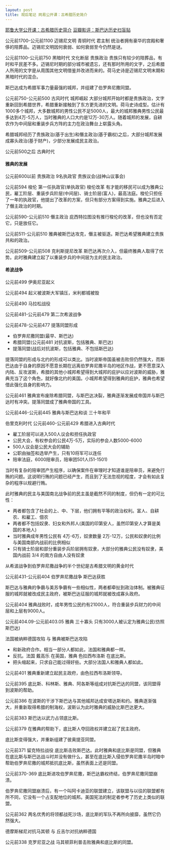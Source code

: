```yaml
---
layout: post
title: 观后笔记 网易公开课：古希腊历史简介
---
```


[耶鲁大学公开课：古希腊历史简介](http://open.163.com/special/sp/introductiontoancientgreekhistory.html)
[豆瓣影评：斯巴达历史扫盲贴](http://movie.douban.com/review/1139082/)

公元前1700-公元前1100 迈锡尼文明 青铜时代 君主制 统治者拥有豪华的宫殿和奢侈的陪葬品。迈锡尼文明因何衰弱、如何衰弱至今仍然是谜。

公元前1100-公元前750 黑暗时代 文化断层 贵族政治 贵族只有较少的陪葬品，有时和平民差不多。迈锡尼时期的部分城市被遗忘，还有那时所用的文字，之后希腊人所用的文字是从周围其他文明借鉴并改进而来的。荷马史诗是迈锡尼文明末期和黑暗时代的混合。

斯巴达成为希腊军事力量最强的城邦，并组建了伯罗奔尼撒同盟。

公元前750-公元前500 古风时代 城邦崛起 大部分城邦开始时都是贵族政治，文字重新回到希腊世界，希腊重新接触到了东方更先进的文明。荷马史诗成型。估计有1000多个城邦，大多数城邦的男性公民不足5000人，最大的城邦雅典男性公民最多达到4万-5万人，当时雅典的人口大约是12万-30万人。随着城邦的发展，自耕农作为中间层和重装步兵方阵的主力在政治舞台上崭露头角。

希腊城邦经历了贵族政治(基于出生)和僭主政治(基于霸权)之后，大部分城邦发展成寡头政治(基于财产)，少部分发展成民主政治。

公元前500之后 古典时代

#### 雅典的发展

公元前600以前 贵族政治 9名执政官 贵族议会(战神山议事会)

公元前594 梭伦 第一任执政官(单执政官) 梭伦改革 有才能的移民可以成为雅典公民，雇工阶层、重装步兵阶层(中间层)、骑士阶层(富人)，最高法庭。梭伦只担任了一年的执政官，他提出了改革的方案，但只有部分方案得到实施。雅典之后进入了僭主政治的时期。

公元前590-公元前510 僭主政治 庇西特拉图没有推行梭伦的改革，但也没有否定它，只是放任它。

公元前511-公元前510 雅典被斯巴达攻克，僭主被驱逐。斯巴达希望雅典建立贵族共和的政治。

公元前509-公元前508 克利斯提尼改革 斯巴达再次介入，但最终雅典人取得了优势。此时雅典建立起了以重装步兵的中间层为主的民主政治。

#### 希波战争

公元前499 伊奥尼亚起义

公元前494 起义被波斯大军镇压，米利都城被毁

公元前490 马拉松战役

公元前481-公元前479 第二次希波战争

公元前478-公元前477 提落同盟形成

* 伯罗奔尼撒同盟(最早、斯巴达)
* 希腊同盟(公元前481 对抗波斯，包括雅典、斯巴达)
* 提落同盟(战后对抗波斯，包括雅典、不包括斯巴达)

提落同盟的形成与北约的形成可以类比。当时波斯帝国虽被击败但仍然强大，而斯巴达由于自身的原因不愿意长期在远离伯罗奔尼撒半岛的地区作战，更不愿意深入内陆、反攻波斯，希腊的其他小城邦希望得到大城邦的庇护以应对波斯的威胁，雅典充当了这个角色，就好像北约的美国。小城邦希望得到雅典的庇护，雅典也希望借此强化自身的影响力。

公元前461 雅典宣布废除希腊同盟，与斯巴达决裂，雅典逐渐发展成帝国并与斯巴达时有冲突。提落同盟成了雅典帝国的工具。

公元前446-公元前445 雅典与斯巴达和谈 三十年和平

伯里克利时代 公元前460-公元前429 希腊进入古典时代

* 雇工阶层可以进入500人议会和担任执政官
* 公民大会，有权参会的公民4万-5万，实际的参会人数5000-6000
* 500人议会是公民大会的辅助
* 公职由抽签和选举产生，只有10将军可以连任
* 陪审法庭，6000陪审员，陪审团501人(51-1501)

当时有复杂的陪审团产生程序，以确保案件在审理时才知道谁是陪审员，来避免行贿的问题。这说明行贿的问题已经产生，而且到了无法忽视的程度，才会有如此复杂的程序以规避行贿。

此时雅典的民主与美国南北战争前的民主虽是截然不同的制度，但仍有一定的可比性：

* 两者都包含了社会的上、中、下层，他们拥有平等的政治权利。富人、自耕农、和雇工、佃农
* 两者都不包括奴隶、妇女和外邦人(美国的印第安人，虽然印第安人才算是美国的本地人)
* 当时雅典成年男性公民有 4万-6万，奴隶数量 2万-12万，公民和奴隶的比例与美国南部内战前的比例相似
* 只有骑士阶层和部分重装步兵阶层拥有奴隶，大部分的雅典公民没有奴隶，美国内战前 3/4 的南方自由人没有奴隶

从希波战争到伯罗奔尼撒战争的半个世纪是古希腊文明的黄金时代

公元前431-公元前404 伯罗奔尼撒战争 斯巴达获胜

斯巴达与雅典的争霸与美苏争霸有一些相似性，两者都牵扯到政治体制。被雅典征服的城邦就被改成民主政府，被斯巴达征服的城邦就被改成寡头政府。

公元前404 雅典战败时，成年男性公民约有21000人，符合重装步兵财力的中间层和上层有9000人。

公元前404.09-公元前403.05 雅典 三十寡头 只有3000人被认定为雅典公民(仿照斯巴达)

法国被纳粹德国攻陷 与 雅典被斯巴达攻陷

* 和新政府合作。相当一部分人都如此，法国和雅典都一样。
* 反抗。法国 戴高乐 在英国，雅典 色拉西布洛斯 在底比斯。
* 把头缩起来，只求自己能过得好些。大部分法国人和雅典人都如此。

公元前401 雅典重新建立起民主政府，由色拉西布洛斯领导。

公元前395 底比斯、科林斯、雅典、阿各斯等组成对抗斯巴达的同盟，该同盟得到波斯的帮助。

公元前386 在波斯的干涉下斯巴达与其他城邦达成安塔达斯和约。雅典逐渐强大，并重新取得希腊的制海权，波斯认为此时雅典的威胁比斯巴达更大。

公元前383 斯巴达以武力占领底比斯。

公元前379 在雅典的帮助下，底比斯人夺回政权并建立起了民主政府。

底比斯变得强大，并重新组建了彼奥提亚同盟。

公元前371 留克特拉战役 底比斯击败斯巴达。此时雅典和底比斯是同盟，但雅典在底比斯与斯巴达战斗时并没有做什么，甚至在底比斯入侵伯罗奔尼撒半岛时暗中帮助伯罗奔尼撒的城邦抵抗底比斯，虽然表面上还是同盟。

公元前370-369 底比斯进攻伯罗奔尼撒，斯巴达霸权终结，伯罗奔尼撒同盟崩溃。

伯罗奔尼撒同盟崩溃后，有一个叫阿卡迪亚的联盟建立，该联盟与以往的联盟都有所不同，它没有一个占支配地位的城邦。美国宪法的制定者参考了历史上类似的联盟。

公元前362 两名优秀的将领都战死沙场，底比斯的军队不再所向披靡，虽然它仍然强大。

德摩斯梯尼对抗马其顿 与 丘吉尔对抗纳粹德国

公元前338 克罗尼亚之战 马其顿菲利普击败雅典和底比斯的同盟。

